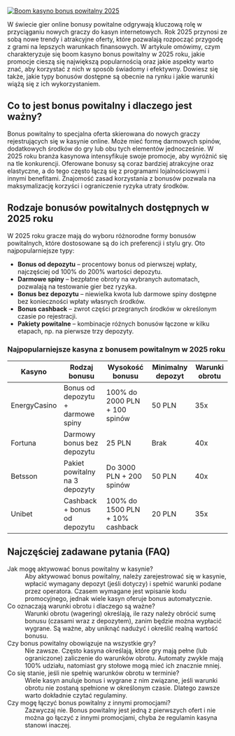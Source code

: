 [![Boom kasyno bonus powitalny 2025](https://123-caf.pages.dev/gitsignup.png)](https://vrmoo.ru/Bt82HjjY)

<p>W świecie gier online bonusy powitalne odgrywają kluczową rolę w przyciąganiu nowych graczy do kasyn internetowych. Rok 2025 przynosi ze sobą nowe trendy i atrakcyjne oferty, które pozwalają rozpocząć przygodę z grami na lepszych warunkach finansowych. W artykule omówimy, czym charakteryzuje się boom kasyno bonus powitalny w 2025 roku, jakie promocje cieszą się największą popularnością oraz jakie aspekty warto znać, aby korzystać z nich w sposób świadomy i efektywny. Dowiesz się także, jakie typy bonusów dostępne są obecnie na rynku i jakie warunki wiążą się z ich wykorzystaniem.</p>  <h2>Co to jest bonus powitalny i dlaczego jest ważny?</h2> <p>Bonus powitalny to specjalna oferta skierowana do nowych graczy rejestrujących się w kasynie online. Może mieć formę darmowych spinów, dodatkowych środków do gry lub obu tych elementów jednocześnie. W 2025 roku branża kasynowa intensyfikuje swoje promocje, aby wyróżnić się na tle konkurencji. Oferowane bonusy są coraz bardziej atrakcyjne oraz elastyczne, a do tego często łączą się z programami lojalnościowymi i innymi benefitami. Znajomość zasad korzystania z bonusów pozwala na maksymalizację korzyści i ograniczenie ryzyka utraty środków.</p>  <h2>Rodzaje bonusów powitalnych dostępnych w 2025 roku</h2> <p>W 2025 roku gracze mają do wyboru różnorodne formy bonusów powitalnych, które dostosowane są do ich preferencji i stylu gry. Oto najpopularniejsze typy:</p> <ul>   <li><strong>Bonus od depozytu</strong> – procentowy bonus od pierwszej wpłaty, najczęściej od 100% do 200% wartości depozytu.</li>   <li><strong>Darmowe spiny</strong> – bezpłatne obroty na wybranych automatach, pozwalają na testowanie gier bez ryzyka.</li>   <li><strong>Bonus bez depozytu</strong> – niewielka kwota lub darmowe spiny dostępne bez konieczności wpłaty własnych środków.</li>   <li><strong>Bonus cashback</strong> – zwrot części przegranych środków w określonym czasie po rejestracji.</li>   <li><strong>Pakiety powitalne</strong> – kombinacje różnych bonusów łączone w kilku etapach, np. na pierwsze trzy depozyty.</li> </ul>  <h3>Najpopularniejsze kasyna z bonusem powitalnym w 2025 roku</h3> <table>   <thead>     <tr>       <th>Kasyno</th>       <th>Rodzaj bonusu</th>       <th>Wysokość bonusu</th>       <th>Minimalny depozyt</th>       <th>Warunki obrotu</th>     </tr>   </thead>   <tbody>     <tr>       <td>EnergyCasino</td>       <td>Bonus od depozytu + darmowe spiny</td>       <td>100% do 2000 PLN + 100 spinów</td>       <td>50 PLN</td>       <td>35x</td>     </tr>     <tr>       <td>Fortuna</td>       <td>Darmowy bonus bez depozytu</td>       <td>25 PLN</td>       <td>Brak</td>       <td>40x</td>     </tr>     <tr>       <td>Betsson</td>       <td>Pakiet powitalny na 3 depozyty</td>       <td>Do 3000 PLN + 200 spinów</td>       <td>50 PLN</td>       <td>40x</td>     </tr>     <tr>       <td>Unibet</td>       <td>Cashback + bonus od depozytu</td>       <td>100% do 1500 PLN + 10% cashback</td>       <td>20 PLN</td>       <td>35x</td>     </tr>   </tbody> </table>  <h2>Najczęściej zadawane pytania (FAQ)</h2> <dl>   <dt>Jak mogę aktywować bonus powitalny w kasynie?</dt>   <dd>Aby aktywować bonus powitalny, należy zarejestrować się w kasynie, wpłacić wymagany depozyt (jeśli dotyczy) i spełnić warunki podane przez operatora. Czasem wymagane jest wpisanie kodu promocyjnego, jednak wiele kasyn oferuje bonus automatycznie.</dd>      <dt>Co oznaczają warunki obrotu i dlaczego są ważne?</dt>   <dd>Warunki obrotu (wagering) określają, ile razy należy obrócić sumę bonusu (czasami wraz z depozytem), zanim będzie można wypłacić wygrane. Są ważne, aby uniknąć nadużyć i określić realną wartość bonusu.</dd>      <dt>Czy bonus powitalny obowiązuje na wszystkie gry?</dt>   <dd>Nie zawsze. Często kasyna określają, które gry mają pełne (lub ograniczone) zaliczenie do warunków obrotu. Automaty zwykle mają 100% udziału, natomiast gry stołowe mogą mieć ich znacznie mniej.</dd>      <dt>Co się stanie, jeśli nie spełnię warunków obrotu w terminie?</dt>   <dd>Wiele kasyn anuluje bonus i wygrane z nim związane, jeśli warunki obrotu nie zostaną spełnione w określonym czasie. Dlatego zawsze warto dokładnie czytać regulaminy.</dd>      <dt>Czy mogę łączyć bonus powitalny z innymi promocjami?</dt>   <dd>Zazwyczaj nie. Bonus powitalny jest jedną z pierwszych ofert i nie można go łączyć z innymi promocjami, chyba że regulamin kasyna stanowi inaczej.</dd> </dl>